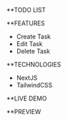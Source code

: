 **TODO LIST

**FEATURES
- Create Task
- Edit Task
- Delete Task

**TECHNOLOGIES
- NextJS
- TailwindCSS

**LIVE DEMO

**PREVIEW

